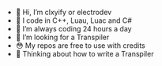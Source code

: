 - 👋 Hi, I’m clxyify or electrodev
- 👀 I code in C++, Luau, Luac and C#
- 🌱 I’m always coding 24 hours a day
- 💞️ I’m looking for a Transpiler
- 😳 My repos are free to use with credits
- 🤔 Thinking about how to write a Transpiler

<!---
clxyify/clxyify is a ✨ special ✨ repository because its `README.md` (this file) appears on your GitHub profile.
You can click the Preview link to take a look at your changes.
--->
